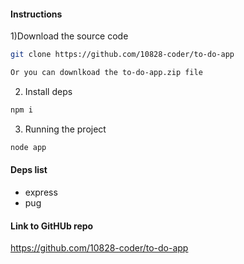#### Instructions
1)Download the source code
```bash
git clone https://github.com/10828-coder/to-do-app

Or you can downlkoad the to-do-app.zip file
```
2) Install deps
```bash
npm i
```
3) Running the project
```bash
node app
```
#### Deps list
- express
- pug

#### Link to GitHUb repo
https://github.com/10828-coder/to-do-app


